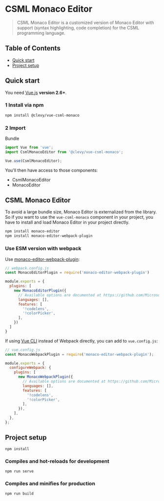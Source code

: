 # CSML Monaco Editor

> CSML Monaco Editor is a customized version of Monaco Editor with support (syntax highlighting, code completion) for the CSML programming language.

## Table of Contents

- [Quick start](#quick-start)
- [Project setup](#project-setup)

## Quick start

You need [Vue.js](https://vuejs.org/) **version 2.6+**.

### 1 Install via npm

```bash
npm install @clevy/vue-csml-monaco
```

### 2 Import

Bundle
```javascript
import Vue from 'vue';
import CsmlMonacoEditor from '@clevy/vue-csml-monaco';

Vue.use(CsmlMonacoEditor);
```

You'll then have access to those components:
- CsmlMonacoEditor
- MonacoEditor

## CSML Monaco Editor

To avoid a large bundle size, Monaco Editor is externalized from the library.
So if you want to use the `vue-csml-monaco` component in your project, you have to install and load Monaco Editor in your project directly.

```bash
npm install monaco-editor
npm install monaco-editor-webpack-plugin
```

### Use ESM version with webpack

Use [monaco-editor-webpack-plugin](https://github.com/Microsoft/monaco-editor-webpack-plugin):

```js
// webpack.config.js
const MonacoEditorPlugin = require('monaco-editor-webpack-plugin')

module.exports = {
  plugins: [
    new MonacoEditorPlugin({
      // Available options are documented at https://github.com/Microsoft/monaco-editor-webpack-plugin#options.
      languages: [],
      features: [
        '!codelens',
        '!colorPicker',
      ],
    })
  ]
}
```

If using [Vue CLI](https://cli.vuejs.org) instead of Webpack directly, you can add to `vue.config.js`:
```js
// vue.config.js
const MonacoWebpackPlugin = require('monaco-editor-webpack-plugin');

module.exports = {
  configureWebpack: {
    plugins: [
      new MonacoWebpackPlugin({
        // Available options are documented at https://github.com/Microsoft/monaco-editor-webpack-plugin#options.
        languages: [],
        features: [
          '!codelens',
          '!colorPicker',
        ],
      }),
    ],
  },
};
```

## Project setup
```
npm install
```

### Compiles and hot-reloads for development
```
npm run serve
```

### Compiles and minifies for production
```
npm run build
```
